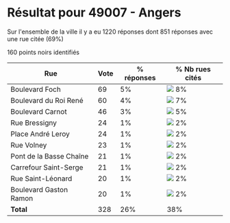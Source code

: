 # Résultat pour 49007 - Angers

Sur l'ensemble de la ville il y a eu 1220 réponses dont 851 réponses avec une rue citée (69%)

160 points noirs identifiés

| Rue | Vote | % réponses | % Nb rues cités|
|-----|------|------------|----------------|
| Boulevard Foch | 69 | 5% | <img src="../../img/bar_8.gif" />&nbsp;8%|
| Boulevard du Roi René | 60 | 4% | <img src="../../img/bar_7.gif" />&nbsp;7%|
| Boulevard Carnot | 46 | 3% | <img src="../../img/bar_5.gif" />&nbsp;5%|
| Rue Bressigny | 24 | 1% | <img src="../../img/bar_2.gif" />&nbsp;2%|
| Place André Leroy | 24 | 1% | <img src="../../img/bar_2.gif" />&nbsp;2%|
| Rue Volney | 23 | 1% | <img src="../../img/bar_2.gif" />&nbsp;2%|
| Pont de la Basse Chaîne | 21 | 1% | <img src="../../img/bar_2.gif" />&nbsp;2%|
| Carrefour Saint-Serge | 21 | 1% | <img src="../../img/bar_2.gif" />&nbsp;2%|
| Rue Saint-Léonard | 20 | 1% | <img src="../../img/bar_2.gif" />&nbsp;2%|
| Boulevard Gaston Ramon | 20 | 1% | <img src="../../img/bar_2.gif" />&nbsp;2%|
| **Total** | 328 | 26% | 38%|
